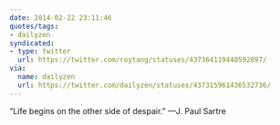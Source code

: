 ```yaml
---
date: 2014-02-22 23:11:46
quotes/tags:
- dailyzen
syndicated:
- type: twitter
  url: https://twitter.com/roytang/statuses/437364119440592897/
via:
  name: dailyzen
  url: https://twitter.com/dailyzen/statuses/437315961436532736/
---
```


“Life begins on the other side of despair.”
—J. Paul Sartre